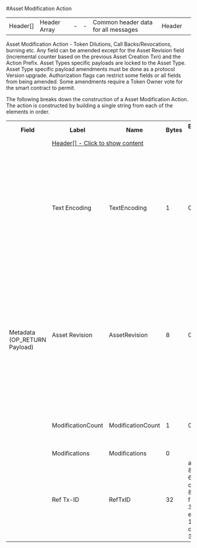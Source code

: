 
#Asset Modification Action

<div class="ui modal" id="header">
    <i class="close icon"></i>
    <div class="content docs-content">
        <table class="ui table">
            <tr>
                <td class="a6">Header[]</td>
                <td class="a6">Header Array</td>
                <td class="a6">-</td>
                <td class="a6">-</td>
                <td class="a6">Common header data for all messages</td>
                <td class="a6">Header</td>
                <td class="a7"></td>
            </tr>
        </table>
    </div>
</div>

Asset Modification Action -  Token Dilutions, Call Backs/Revocations, burning etc. Any field can be amended except for the Asset Revision field (incremental counter based on the previous Asset Creation Txn) and the Action Prefix. Asset Types specific payloads are locked to the Asset Type.  Asset Type specific payload amendments must be done as a protocol Version upgrade.  Authorization flags can restrict some fields or all fields from being amended. Some amendments require a Token Owner vote for the smart contract to permit.

The following breaks down the construction of a Asset Modification Action. The action is constructed by building a single string from each of the elements in order.

<div class="ritz grid-container" dir="ltr"> 
    <table class="waffle" cellspacing="0" cellpadding="0" table-layout=fixed width=100%>
         <tr style='height:19px;'>
            <th style="width:6%" class="s0">Field</th>
            <th style="width:9%" class="s1">Label</th>
            <th style="width:9%" class="s1">Name</th>
            <th style="width:2%" class="s1">Bytes</th>
            <th style="width:29%" class="s1">Example Values</th>
            <th style="width:26%" class="s1">Comments</th>
            <th style="width:5%" class="s1">Data Type</th>
            <th style="width:14%" class="s2">Amendment Restrictions</th>
        </tr>
        <tr>
            <td class="s5" rowspan="20">Metadata (OP_RETURN Payload)</td>
            <td class="a6" colspan="7"><a href="#" data-popover="header">Header[] - Click to show content</a></td>
        </tr>
        <tr>
            <td class="a10">Text Encoding</td>
            <td class="a10">TextEncoding</td>
            <td class="a10">1</td>
            <td class="a10" style="word-break:break-all">0</td>
            <td class="a10"> 0 = ASCII, 1 = UTF-8, 2 = UTF-16, 3 = Unicode.  Encoding applies to all 'text' data types. All 'string' types will always be encoded with ASCII.  Where string is selected, all fields will be ASCII.</td>
            <td class="a10">uint8</td>
            <td class="a11">Can be changed by Issuer or Operator at their discretion.</td>
        </tr>
        <tr>
            <td class="a10">Asset Revision</td>
            <td class="a10">AssetRevision</td>
            <td class="a10">8</td>
            <td class="a10" style="word-break:break-all">0</td>
            <td class="a10">Counter. (Subfield cannot be manually changed by Asset Modification Action.  Only SC can increment by 1 with each AC action. SC will reject AM actions where the wrong asset revision has been selected. </td>
            <td class="a10">uint64</td>
            <td class="a11">Cannot be Amended</td>
        </tr>
        <tr>
            <td class="a10">ModificationCount</td>
            <td class="a10">ModificationCount</td>
            <td class="a10">1</td>
            <td class="a10" style="word-break:break-all">0</td>
            <td class="a10">Number of Modifications. Must be less than the max Subfield Index of CF.</td>
            <td class="a10">uint8</td>
            <td class="a11"></td>
        </tr>
        <tr>
            <td class="a10">Modifications</td>
            <td class="a10">Modifications</td>
            <td class="a10">0</td>
            <td class="a10" style="word-break:break-all"></td>
            <td class="a10"></td>
            <td class="a10">Amendment[]</td>
            <td class="a11"></td>
        </tr>
        <tr>
            <td class="a10">Ref Tx-ID</td>
            <td class="a10">RefTxID</td>
            <td class="a10">32</td>
            <td class="a10" style="word-break:break-all">a8700385d4cc62628cc34629862121f84e6237689de8e45e151dcbc8cf30b33d</td>
            <td class="a10">Tx-ID of the associated Result action (governance) that permitted the modifications.</td>
            <td class="a10">sha256</td>
            <td class="a11"></td>
        </tr>
    </table>
</div>